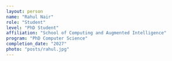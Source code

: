 ```yaml
---
layout: person
name: "Rahul Nair"
role: "Student"
level: "PhD Student"
affiliation: "School of Computing and Augmented Intelligence"
program: "PhD Computer Science"
completion_date: "2027"
photo: "posts/rahul.jpg"
---
```

